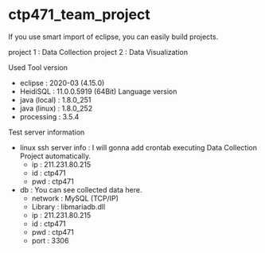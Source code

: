 # ctp471_team_project

If you use smart import of eclipse, you can easily build projects.

project 1 : Data Collection
project 2 : Data Visualization

Used Tool version
- eclipse : 2020-03 (4.15.0)
- HeidiSQL : 11.0.0.5919 (64Bit)
Language version
- java (local) : 1.8.0_251
- java (linux) : 1.8.0_252
- processing : 3.5.4

Test server information
- linux ssh server info : I will gonna add crontab executing Data Collection Project automatically.
  - ip : 211.231.80.215
  - id : ctp471
  - pwd : ctp471
- db : You can see collected data here.
  - network : MySQL (TCP/IP)
  - Library : libmariadb.dll
  - ip : 211.231.80.215
  - id : ctp471
  - pwd : ctp471
  - port : 3306
  

